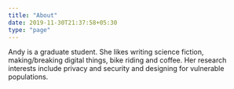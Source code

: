 ```yaml
---
title: "About"
date: 2019-11-30T21:37:58+05:30
type: "page"
---
```


Andy is a graduate student.  She likes writing science fiction, making/breaking digital things, bike riding and coffee.  Her research interests include privacy and security and designing for vulnerable populations. 
